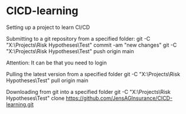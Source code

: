 # CICD-learning
Setting up a project to learn CI/CD

Submitting to a git repository from a specified folder:
git -C "X:\Projects\Risk Hypotheses\Test" commit -am "new changes"
git -C "X:\Projects\Risk Hypotheses\Test" push origin main

Attention: It can be that you need to login

Pulling the latest version from a specified folder
git -C "X:\Projects\Risk Hypotheses\Test" pull origin main

Downloading from git into a specified folder
git -C "X:\Projects\Risk Hypotheses\Test" clone https://github.com/JensAGInsurance/CICD-learning.git
